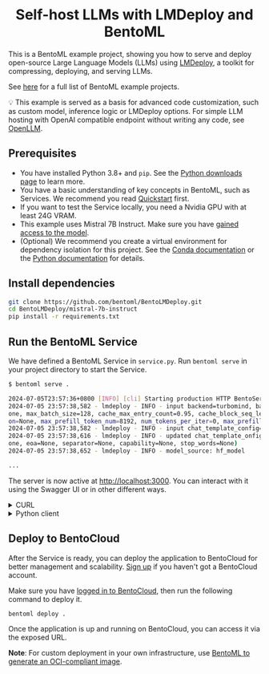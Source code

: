 <div align="center">
    <h1 align="center">Self-host LLMs with LMDeploy and BentoML</h1>
</div>

This is a BentoML example project, showing you how to serve and deploy open-source Large Language Models (LLMs) using [LMDeploy](https://github.com/InternLM/lmdeploy), a toolkit for compressing, deploying, and serving LLMs.

See [here](https://docs.bentoml.com/en/latest/examples/overview.html) for a full list of BentoML example projects.

💡 This example is served as a basis for advanced code customization, such as custom model, inference logic or LMDeploy options. For simple LLM hosting with OpenAI compatible endpoint without writing any code, see [OpenLLM](https://github.com/bentoml/OpenLLM).

## Prerequisites

- You have installed Python 3.8+ and `pip`. See the [Python downloads page](https://www.python.org/downloads/) to learn more.
- You have a basic understanding of key concepts in BentoML, such as Services. We recommend you read [Quickstart](https://docs.bentoml.com/en/1.2/get-started/quickstart.html) first.
- If you want to test the Service locally, you need a Nvidia GPU with at least 24G VRAM.
- This example uses Mistral 7B Instruct. Make sure you have [gained access to the model](https://huggingface.co/mistralai/Mistral-7B-Instruct-v0.2).
- (Optional) We recommend you create a virtual environment for dependency isolation for this project. See the [Conda documentation](https://conda.io/projects/conda/en/latest/user-guide/tasks/manage-environments.html) or the [Python documentation](https://docs.python.org/3/library/venv.html) for details.

## Install dependencies

```bash
git clone https://github.com/bentoml/BentoLMDeploy.git
cd BentoLMDeploy/mistral-7b-instruct
pip install -r requirements.txt
```

## Run the BentoML Service

We have defined a BentoML Service in `service.py`. Run `bentoml serve` in your project directory to start the Service.

```bash
$ bentoml serve .

2024-07-05T23:57:36+0800 [INFO] [cli] Starting production HTTP BentoServer from "service:LMDeploy" listening on http://localhost:3000 (Press CTRL+C to quit)                                     
2024-07-05 23:57:38,582 - lmdeploy - INFO - input backend=turbomind, backend_config=TurbomindEngineConfig(model_name='mistralai/Mistral-7B-Instruct-v0.2', model_format='hf', tp=1, session_len=N
one, max_batch_size=128, cache_max_entry_count=0.95, cache_block_seq_len=64, enable_prefix_caching=False, quant_policy=0, rope_scaling_factor=0.0, use_logn_attn=False, download_dir=None, revisi
on=None, max_prefill_token_num=8192, num_tokens_per_iter=0, max_prefill_iters=1)                                                                                                                 
2024-07-05 23:57:38,582 - lmdeploy - INFO - input chat_template_config=None                                                                                                                      
2024-07-05 23:57:38,616 - lmdeploy - INFO - updated chat_template_onfig=ChatTemplateConfig(model_name='mistral', system=None, meta_instruction=None, eosys=None, user=None, eoh=None, assistant=N
one, eoa=None, separator=None, capability=None, stop_words=None)                                                                                                                                 
2024-07-05 23:57:38,652 - lmdeploy - INFO - model_source: hf_model

...
```

The server is now active at [http://localhost:3000](http://localhost:3000/). You can interact with it using the Swagger UI or in other different ways.

<details>

<summary>CURL</summary>

```bash
curl -X 'POST' \
  'http://localhost:3000/generate' \
  -H 'accept: text/event-stream' \
  -H 'Content-Type: application/json' \
  -d '{
  "prompt": "Explain superconductors like I'\''m five years old",
  "max_tokens": 1024
}'
```

</details>

<details>

<summary>Python client</summary>

```python
import bentoml

with bentoml.SyncHTTPClient("http://localhost:3000") as client:
    response_generator = client.generate(
        prompt="Explain superconductors like I'm five years old",
        max_tokens=1024
    )
    for response in response_generator:
        print(response, end='')
```

</details>

## Deploy to BentoCloud

After the Service is ready, you can deploy the application to BentoCloud for better management and scalability. [Sign up](https://www.bentoml.com/) if you haven't got a BentoCloud account.

Make sure you have [logged in to BentoCloud](https://docs.bentoml.com/en/latest/bentocloud/how-tos/manage-access-token.html), then run the following command to deploy it.

```bash
bentoml deploy .
```

Once the application is up and running on BentoCloud, you can access it via the exposed URL.

**Note**: For custom deployment in your own infrastructure, use [BentoML to generate an OCI-compliant image](https://docs.bentoml.com/en/latest/guides/containerization.html).
